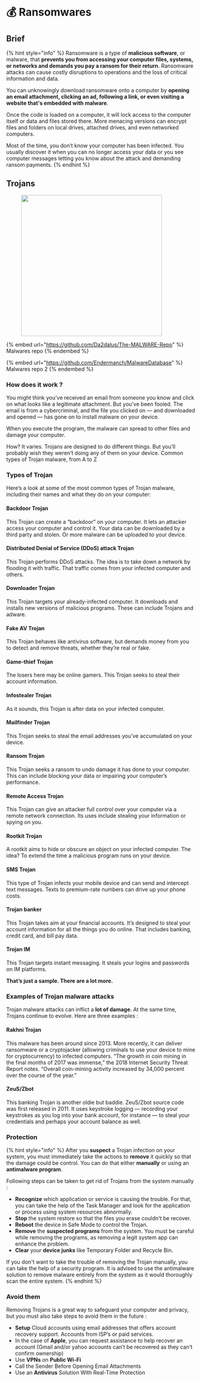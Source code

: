 # 💰 Ransomwares

## Brief

{% hint style="info" %}
Ransomware is a type of **malicious software**, or malware, that **prevents you from accessing your computer files, systems, or networks and demands you pay a ransom for their return**. Ransomware attacks can cause costly disruptions to operations and the loss of critical information and data.

You can unknowingly download ransomware onto a computer by **opening an email attachment, clicking an ad, following a link, or even visiting a website that's embedded with malware**.

Once the code is loaded on a computer, it will lock access to the computer itself or data and files stored there. More menacing versions can encrypt files and folders on local drives, attached drives, and even networked computers.

Most of the time, you don’t know your computer has been infected. You usually discover it when you can no longer access your data or you see computer messages letting you know about the attack and demanding ransom payments.
{% endhint %}

## Trojans

<figure><img src="https://media2.giphy.com/media/26ueZ7bYkDQ4YeHx6/giphy.gif?cid=6c09b952jsnl7gmpdo2jnalxjmwo0io397hm6vym9u9bvszs&#x26;ep=v1_gifs_search&#x26;rid=giphy.gif&#x26;ct=g" alt="" width="375"><figcaption></figcaption></figure>

{% embed url="https://github.com/Da2dalus/The-MALWARE-Repo" %}
Malwares repo
{% endembed %}

{% embed url="https://github.com/Endermanch/MalwareDatabase" %}
Malwares repo 2
{% endembed %}

### How does it work ?

You might think you’ve received an email from someone you know and click on what looks like a legitimate attachment. But you’ve been fooled. The email is from a cybercriminal, and the file you clicked on — and downloaded and opened — has gone on to install malware on your device.

When you execute the program, the malware can spread to other files and damage your computer.

How? It varies. Trojans are designed to do different things. But you’ll probably wish they weren’t doing any of them on your device. Common types of Trojan malware, from A to Z

### Types of Trojan

Here’s a look at some of the most common types of Trojan malware, including their names and what they do on your computer:

#### Backdoor Trojan

This Trojan can create a “backdoor” on your computer. It lets an attacker access your computer and control it. Your data can be downloaded by a third party and stolen. Or more malware can be uploaded to your device.

#### Distributed Denial of Service (DDoS) attack Trojan

This Trojan performs DDoS attacks. The idea is to take down a network by flooding it with traffic. That traffic comes from your infected computer and others.

#### Downloader Trojan

This Trojan targets your already-infected computer. It downloads and installs new versions of malicious programs. These can include Trojans and adware.

#### Fake AV Trojan

This Trojan behaves like antivirus software, but demands money from you to detect and remove threats, whether they’re real or fake.

#### Game-thief Trojan

The losers here may be online gamers. This Trojan seeks to steal their account information.

#### Infostealer Trojan

As it sounds, this Trojan is after data on your infected computer.

#### Mailfinder Trojan

This Trojan seeks to steal the email addresses you’ve accumulated on your device.

#### Ransom Trojan

This Trojan seeks a ransom to undo damage it has done to your computer. This can include blocking your data or impairing your computer’s performance.

#### Remote Access Trojan

This Trojan can give an attacker full control over your computer via a remote network connection. Its uses include stealing your information or spying on you.

#### Rootkit Trojan

A rootkit aims to hide or obscure an object on your infected computer. The idea? To extend the time a malicious program runs on your device.

#### SMS Trojan

This type of Trojan infects your mobile device and can send and intercept text messages. Texts to premium-rate numbers can drive up your phone costs.

#### Trojan banker

This Trojan takes aim at your financial accounts. It’s designed to steal your account information for all the things you do online. That includes banking, credit card, and bill pay data.

#### Trojan IM

This Trojan targets instant messaging. It steals your logins and passwords on IM platforms.

**That’s just a sample. There are a lot more.**

### Examples of Trojan malware attacks

Trojan malware attacks can inflict a **lot of damage**. At the same time, Trojans continue to evolve. Here are three examples :

#### Rakhni Trojan

This malware has been around since 2013. More recently, it can deliver ransomware or a cryptojacker (allowing criminals to use your device to mine for cryptocurrency) to infected computers. “The growth in coin mining in the final months of 2017 was immense,” the 2018 Internet Security Threat Report notes. “Overall coin-mining activity increased by 34,000 percent over the course of the year.”

#### ZeuS/Zbot

This banking Trojan is another oldie but baddie. ZeuS/Zbot source code was first released in 2011. It uses keystroke logging — recording your keystrokes as you log into your bank account, for instance — to steal your credentials and perhaps your account balance as well.

### Protection

{% hint style="info" %}
After you **suspect** a Trojan infection on your system, you must immediately take the actions to **remove** it quickly so that the damage could be control. You can do that either **manually** or using an **antimalware program**.

Following steps can be taken to get rid of Trojans from the system manually :

* **Recognize** which application or service is causing the trouble. For that, you can take the help of the Task Manager and look for the application or process using system resources abnormally.
* **Stop** the system restore so that the files you erase couldn't be recover.
* **Reboot** the device in Safe Mode to control the Trojan.
* **Remove** the **suspected programs** from the system. You must be careful while removing the programs, as removing a legit system app can enhance the problem.
* **Clear** your **device junks** like Temporary Folder and Recycle Bin.

If you don't want to take the trouble of removing the Trojan manually, you can take the help of a security program. It is advised to use the antimalware solution to remove malware entirely from the system as it would thoroughly scan the entire system.
{% endhint %}

### Avoid them

Removing Trojans is a great way to safeguard your computer and privacy, but you must also take steps to avoid them in the future :

* **Setup** Cloud accounts using email addresses that offers account recovery support. Accounts from ISP’s or paid services.
* In the case of **Apple**, you can request assistance to help recover an account (Gmail and/or yahoo accounts can’t be recovered as they can’t confirm ownership)
* Use **VPNs** on **Public Wi-Fi**
* Call the Sender Before Opening Email Attachments
* Use an **Antivirus** Solution With Real-Time Protection
